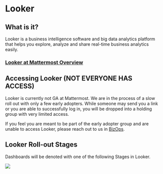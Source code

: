 # Looker

## What is it?

Looker is a business intelligence software and big data analytics platform that helps you explore, analyze and share real-time business analytics easily.

### [Looker at Mattermost Overview](https://docs.google.com/document/d/1vp3Ce76kOVROy1nj-Us_ZpOAaW0OY-xYbQkoqPqOxi0/edit?usp=sharing)

## Accessing Looker \(NOT EVERYONE HAS ACCESS\)

Looker is currently not GA at Mattermost. We are in the process of a slow roll out with only a few early adopters. While someone may send you a link or you are able to successfully log in, you will be dropped into a holding group with very limited access.

If you feel you are meant to be part of the early adopter group and are unable to access Looker, please reach out to us in [BizOps](https://community.mattermost.com/private-core/channels/bizops).

## Looker Roll-out Stages

Dashboards will be denoted with one of the following Stages in Looker.

![](../../../../.gitbook/assets/screen-shot-2020-01-27-at-10.24.30-am.png)

